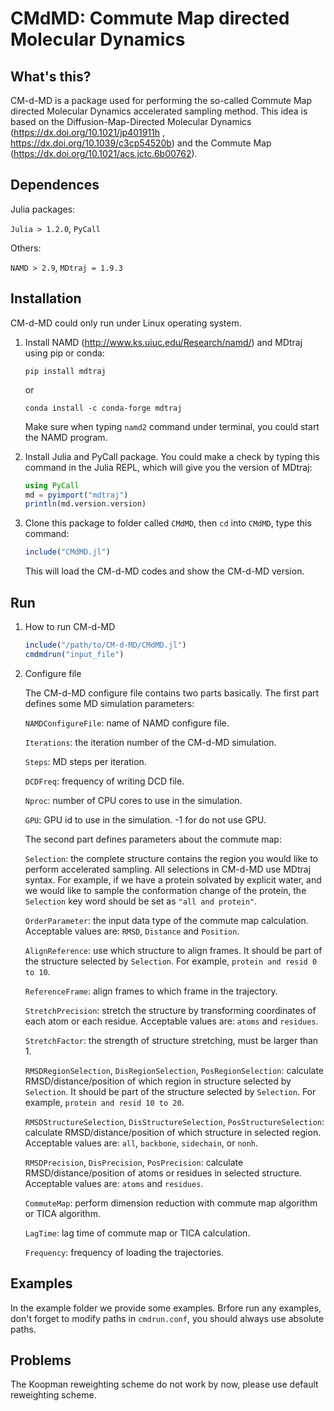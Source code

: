 # CMdMD: Commute Map directed Molecular Dynamics


## What's this?

CM-d-MD is a package used for performing the so-called Commute Map directed Molecular Dynamics accelerated sampling method. This idea is based on the  Diffusion-Map-Directed Molecular Dynamics (https://dx.doi.org/10.1021/jp401911h , https://dx.doi.org/10.1039/c3cp54520b) and the Commute Map (https://dx.doi.org/10.1021/acs.jctc.6b00762).



## Dependences

Julia packages:

`Julia > 1.2.0`, `PyCall`

Others:

`NAMD > 2.9`, `MDtraj = 1.9.3`

## Installation

CM-d-MD could only run under Linux operating system.

1. Install NAMD (http://www.ks.uiuc.edu/Research/namd/) and MDtraj using pip or conda:

   ```
   pip install mdtraj
   ```

   or

   ```
   conda install -c conda-forge mdtraj
   ```

   Make sure when typing `namd2` command under terminal, you could start the NAMD program.

2. Install Julia and PyCall package. You could make a check by typing this command in the Julia REPL, which will give you the version of MDtraj:

   ```julia
   using PyCall
   md = pyimport("mdtraj")
   println(md.version.version)
   ```

3. Clone this package to folder called `CMdMD`, then `cd` into `CMdMD`, type this command:

   ```julia
   include("CMdMD.jl")
   ```

   This will load the CM-d-MD codes and show the CM-d-MD version.

## Run

1. How to run CM-d-MD

   ```julia
   include("/path/to/CM-d-MD/CMdMD.jl")
   cmdmdrun("input_file")
   ```

2. Configure file

   The CM-d-MD configure file contains two parts basically. 
   The first part defines some MD simulation parameters:

   `NAMDConfigureFile`: name of NAMD configure file.
   
   `Iterations`: the iteration number of the CM-d-MD simulation.
   
   `Steps`: MD steps per iteration.
   
   `DCDFreq`: frequency of writing DCD file.
   
   `Nproc`: number of CPU cores to use in the simulation.
   
   `GPU`: GPU id to use in the simulation. -1 for do not use GPU.

   The second part defines parameters about the commute map:

   `Selection`: the complete structure contains the region you would like to perform accelerated sampling. All selections in CM-d-MD use MDtraj syntax. For example, if we have a protein solvated by explicit water, and we would like to sample the conformation change of the protein, the `Selection` key word should be set as `"all and protein"`.
   
   `OrderParameter`: the input data type of the commute map calculation. Acceptable values are: `RMSD`, `Distance` and `Position`. 
   
   `AlignReference`: use which structure to align frames. It should be part of the structure selected by `Selection`. For example, `protein and resid 0 to 10`.
   
   `ReferenceFrame`: align frames to which frame in the trajectory.
   
   `StretchPrecision`: stretch the structure by transforming coordinates of each atom or each residue. Acceptable values are: `atoms` and `residues`. 
   
   `StretchFactor`: the strength of structure stretching, must be larger than 1.
   
   `RMSDRegionSelection`, `DisRegionSelection`, `PosRegionSelection`: calculate RMSD/distance/position of which region in structure selected by `Selection`. It should be part of the structure selected by `Selection`. For example, `protein and resid 10 to 20`.
   
   `RMSDStructureSelection`, `DisStructureSelection`, `PosStructureSelection`: calculate RMSD/distance/position of which structure in selected region. Acceptable values are: `all`, `backbone`, `sidechain`, or `nonh`.
   
   `RMSDPrecision`, `DisPrecision`, `PosPrecision`: calculate RMSD/distance/position of atoms or residues in selected structure. Acceptable values are: `atoms` and `residues`.
   
   `CommuteMap`: perform dimension reduction with commute map algorithm or TICA algorithm.
   
   `LagTime`: lag time of commute map or TICA calculation.
   
   `Frequency`: frequency of loading the trajectories.

## Examples

In the example folder we provide some examples. Brfore run any examples, don't forget to modify paths in `cmdrun.conf`, you should always use absolute paths.

## Problems

The Koopman reweighting scheme do not work by now, please use default reweighting scheme.
